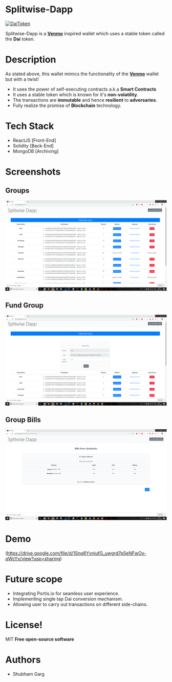 # Splitwise-Dapp
[![DaiToken](https://s2.coinmarketcap.com/static/img/coins/200x200/2308.png)](https://makerdao.com/dai/)

Splitwise-Dapp is a [**Venmo**](https://venmo.com/) inspired wallet which uses a stable token called the **Dai** token. 

# Description
As stated above, this wallet mimics the functionality of the [**Venmo**](https://venmo.com/)  wallet but with a twist!
- It uses the power of self-executing contracts a.k.a **Smart Contracts**
- It uses a stable token which is known for it's **non-volatility**.
- The transactions are **immutable** and hence **resilient** to **adversaries**.
- Fully realize the promise of **Blockchain** technology.

# Tech Stack
- ReactJS [Front-End]
- Solidity [Back-End]
- MongoDB [Archiving]

# Screenshots

## Groups
![Groups](/images/groups.png)

## Fund Group
![Add Balance](/images/add_balance.png)

## Group Bills
![Bills](/images/bills.png)

# Demo
(https://drive.google.com/file/d/1Snq8YvnjufG_uwgrd7p5eNFwOx-qWcYx/view?usp=sharing)

# Future scope
* Integrating Portis.io for seamless user experience.
* Implementing single tap Dai conversion mechanism.
* Allowing user to carry out transactions on different side-chains.


# License!
MIT
**Free open-source software**

# Authors
- Shubham Garg




    
